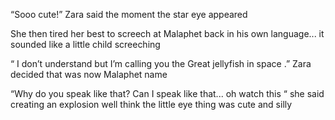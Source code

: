 “Sooo cute!” Zara said the moment the star eye appeared 

She then tired her best to screech at Malaphet back in his own language... it sounded like a little child screeching 

“ I don’t understand but I’m calling you the Great jellyfish in  space .” Zara decided that was now Malaphet name 

“Why do you speak like that? Can I speak like that... oh watch this   “ she said creating an explosion well think the little eye thing was cute and silly